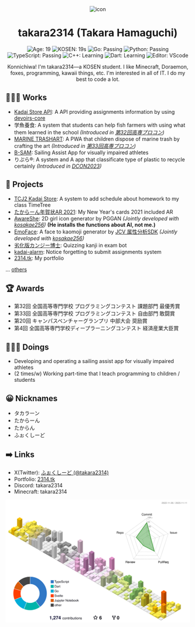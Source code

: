 <div align="center">
<a>
    <img src="https://github.com/takara2314.png" width="128" height="128" alt="icon">
</a>

# takara2314 (Takara Hamaguchi)

![Age: 19](https://img.shields.io/badge/Age-19-yellow?style=for-the-badge)
![KOSEN: 19s](https://img.shields.io/badge/KOSEN-19s-green?style=for-the-badge)
![Go: Passing](https://img.shields.io/badge/Go-passing-00add8?style=for-the-badge&logo=go)
![Python: Passing](https://img.shields.io/badge/Python-passing-3572a5?style=for-the-badge&logo=python)
![TypeScript: Passing](https://img.shields.io/badge/TypeScript-passing-3178c6?style=for-the-badge&logo=typescript)
![C++: Learning](https://img.shields.io/badge/C++-learning-f34b7d?style=for-the-badge&logo=cplusplus)
![Dart: Learning](https://img.shields.io/badge/Dart-learning-00b4ab?style=for-the-badge&logo=dart)
![Editor: VScode](https://img.shields.io/badge/Editor-VScode-0078D4?style=for-the-badge&logo=visualstudiocode)

Konnichiwa! I'm takara2314—a KOSEN student. I like Minecraft, Doraemon, foxes,
programming, kawaii things, etc. I'm interested in all of IT. I do my best to
code a lot.

</div>

## 👨🏽‍💻 Works

- [Kadai Store API](https://github.com/takara2314/kadai-store-api): A API
  providing assignments information by using
  [devoirs-core](https://github.com/approvers/devoirs-core)
- 学魚養食: A system that students can help fish farmers with using what them
  learned in the school _(Introduced in
  [第32回高専プロコン](https://youtu.be/GpcsrOywmHA?t=21897))_
- [MARINE TRASHART](https://github.com/ezaki-lab/2022-trashart): A PWA that
  children dispose of marine trash by crafting the art _(Introduced in
  [第33回高専プロコン](https://youtu.be/wSapbCyDciY?t=20187))_
- [B-SAM](https://github.com/takara2314/bsam): Sailing Assist App for visually
  impaired athletes
- りぷら®: A system and A app that classificate type of plastic to recycle certainly _(Introduced in
  [DCON2023](https://dcon.ai/2023/products/%E3%82%8A%E3%81%B7%E3%82%89/))_

## 📃 Projects

- [TCJ2 Kadai Store](https://github.com/takara2314/tcj2-kadai-store): A system
  to add schedule about homework to my class TimeTree
- [たからーん年賀状AR 2021](https://github.com/takara2314/nenga2021): My New
  Year's cards 2021 included AR
- [AwareShe](https://github.com/takara2314/awareshe): 2D girl icon generator by
  PGGAN _(Jointly developed with [kosakae256](https://github.com/kosakae256))_
  **(He installs the functions about AI, not me.)**
- [EmoFace](https://github.com/kosakae256/EmoFace): A face to kaomoji generator
  by [JCV 属性分析SDK](https://www.japancv.co.jp/solutions/insight_sdk/)
  _(Jointly developed with [kosakae256](https://github.com/kosakae256))_
- [劣化版カンジー博士](https://github.com/takara2314/downgraded-dr.kanji):
  Quizzing kanji in exam bot
- [kadai-alarm](https://github.com/takara2314/kadai-alarm): Notice forgetting to
  submit assignments system
- [2314.tk](https://github.com/takara2314/2314.tk): My portfolio

... [others](https://2314.tk/works)

## 🏆 Awards

- 第32回 全国高等専門学校 プログラミングコンテスト 課題部門 最優秀賞
- 第33回 全国高等専門学校 プログラミングコンテスト 自由部門 敢闘賞
- 第20回 キャンパスベンチャーグランプリ 中部大会 奨励賞
- 第4回 全国高等専門学校ディープラーニングコンテスト 経済産業大臣賞

## 👨🏽‍🔬 Doings

- Developing and operating a sailing assist app for visually impaired athletes
- (2 times/w) Working part-time that I teach programming to children / students

## 😀 Nicknames

- タカラーン
- たからーん
- たからん
- ふぉくしーど

## ➡️ Links

- X(Twitter): [ふぉくしーど (@takara2314)](https://twitter.com/takara2314)
- Portfolio: [2314.tk](https://2314.tk/)
- Discord: takara2314
- Minecraft: takara2314

![](./profile-3d-contrib/profile-season-animate.svg)
